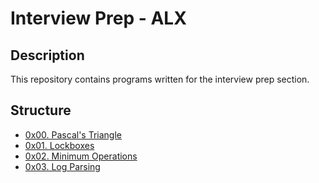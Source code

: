 # Interview Prep - ALX

## Description

This repository contains programs written for the interview prep section.

## Structure

* [0x00. Pascal's Triangle](./0x00-pascal_triangle)
* [0x01. Lockboxes](./0x01-lockboxes/)
* [0x02. Minimum Operations](./0x02-minimum_operations/)
* [0x03. Log Parsing](./0x03-log_parsing/)
<!-- * [0x04. UTF-8 Validation](./0x04-utf8_validation/)
* [0x05. N Queens](./0x05-nqueens/)
* [0x06. Star Wars API](./0x06-starwars_api/)
* [0x07. Rotate 2D Matrix](./0x07-rotate_2d_matrix/)
* [0x08. Making Change](./0x08-making_change/) -->